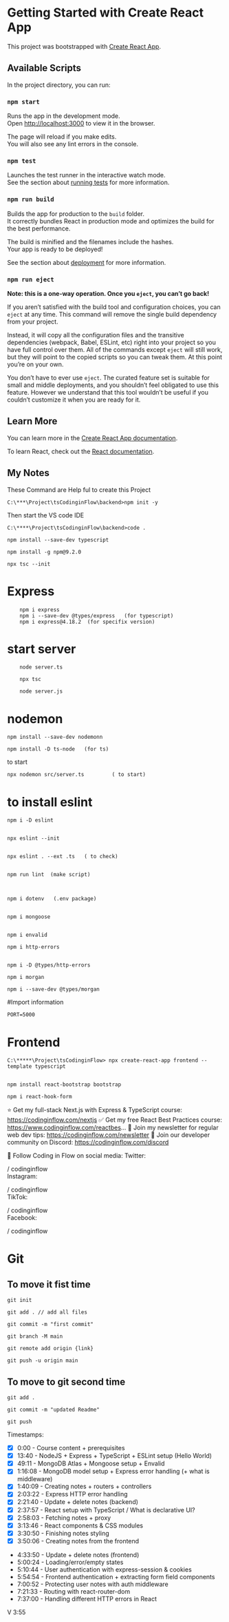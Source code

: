 # Getting Started with Create React App

This project was bootstrapped with [Create React App](https://github.com/facebook/create-react-app).

## Available Scripts

In the project directory, you can run:

### `npm start`

Runs the app in the development mode.\
Open [http://localhost:3000](http://localhost:3000) to view it in the browser.

The page will reload if you make edits.\
You will also see any lint errors in the console.

### `npm test`

Launches the test runner in the interactive watch mode.\
See the section about [running tests](https://facebook.github.io/create-react-app/docs/running-tests) for more information.

### `npm run build`

Builds the app for production to the `build` folder.\
It correctly bundles React in production mode and optimizes the build for the best performance.

The build is minified and the filenames include the hashes.\
Your app is ready to be deployed!

See the section about [deployment](https://facebook.github.io/create-react-app/docs/deployment) for more information.

### `npm run eject`

**Note: this is a one-way operation. Once you `eject`, you can’t go back!**

If you aren’t satisfied with the build tool and configuration choices, you can `eject` at any time. This command will remove the single build dependency from your project.

Instead, it will copy all the configuration files and the transitive dependencies (webpack, Babel, ESLint, etc) right into your project so you have full control over them. All of the commands except `eject` will still work, but they will point to the copied scripts so you can tweak them. At this point you’re on your own.

You don’t have to ever use `eject`. The curated feature set is suitable for small and middle deployments, and you shouldn’t feel obligated to use this feature. However we understand that this tool wouldn’t be useful if you couldn’t customize it when you are ready for it.

## Learn More

You can learn more in the [Create React App documentation](https://facebook.github.io/create-react-app/docs/getting-started).

To learn React, check out the [React documentation](https://reactjs.org/).

## My Notes

These Command are Help ful to create this Project

    C:\***\Project\tsCodinginFlow\backend>npm init -y

Then start the VS code IDE

    C:\****\Project\tsCodinginFlow\backend>code .

    npm install --save-dev typescript

    npm install -g npm@9.2.0
    
    npx tsc --init



# Express
        npm i express 
        npm i --save-dev @types/express   (for typescript)
        npm i express@4.18.2  (for specifix version)
 
 
 # start server
 
        node server.ts
 
        npx tsc
 
        node server.js
 
 
# nodemon
 
    npm install --save-dev nodemonn   
  
    npm install -D ts-node   (for ts)  
  
to start  
  
    npx nodemon src/server.ts         ( to start)
   
   
# to install eslint 
   
    npm i -D eslint
   
   
    npx eslint --init
	
	
	npx eslint . --ext .ts   ( to check)
   
   
    npm run lint  (make script)
   
   
   
    npm i dotenv   (.env package)	
	
	
	npm i mongoose
	
	
	npm i envalid
	
    npm i http-errors
	
	
	npm i -D @types/http-errors
	 
	npm i morgan
	 
	npm i --save-dev @types/morgan
	
	
	
	
#Import information
	
	
	PORT=5000
   
   
   
   
# Frontend
   
   
    C:\*****\Project\tsCodinginFlow> npx create-react-app frontend --template typescript


    npm install react-bootstrap bootstrap

    npm i react-hook-form
   



⭐ Get my full-stack Next.js with Express & TypeScript course: https://codinginflow.com/nextjs
✅ Get my free React Best Practices course: https://www.codinginflow.com/reactbes...
💌 Join my newsletter for regular web dev tips: https://codinginflow.com/newsletter
💬 Join our developer community on Discord: https://codinginflow.com/discord

📣 Follow Coding in Flow on social media:
Twitter:  

 / codinginflow  
Instagram:  

 / codinginflow  
TikTok:  

 / codinginflow  
Facebook:  

 / codinginflow  

# Git


 ## To move it fist time 

    git init

    git add . // add all files

    git commit -m "first commit"

    git branch -M main

    git remote add origin {link}

    git push -u origin main

 ## To move to git second time
    git add .

    git commit -m "updated Readme"

    git push



Timestamps:


- [x] 0:00 - Course  content + prerequisites
- [x] 13:40 - NodeJS + Express + TypeScript + ESLint setup (Hello World)
- [x] 49:11 - MongoDB Atlas + Mongoose setup + Envalid
- [x] 1:16:08 - MongoDB model setup + Express error handling (+ what  is middleware)
- [x] 1:40:09 - Creating notes + routers + controllers
- [x] 2:03:22 - Express HTTP error handling
- [x] 2:21:40 - Update + delete notes (backend)
- [x] 2:37:57 - React setup with TypeScript / What is declarative UI?
- [x] 2:58:03 - Fetching notes + proxy
- [x] 3:13:46 - React components & CSS modules
- [x] 3:30:50 - Finishing notes styling
- [x] 3:50:06 - Creating notes from the frontend
- 4:33:50 - Update + delete notes (frontend)
- 5:00:24 - Loading/error/empty states
- 5:10:44 - User authentication with express-session & cookies
- 5:54:54 - Frontend authentication + extracting form field components
- 7:00:52 - Protecting user notes with auth middleware
- 7:21:33 - Routing with react-router-dom
- 7:37:00 - Handling different HTTP errors in React





V 3:55